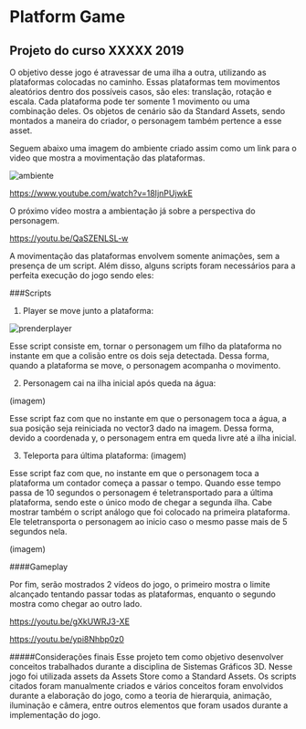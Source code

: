 # Platform Game

## Projeto do curso XXXXX 2019

O objetivo desse jogo é atravessar de uma ilha a outra, utilizando as plataformas colocadas no caminho.
Essas plataformas tem movimentos aleatórios dentro dos possíveis casos, são eles: translação, rotação e escala.
Cada plataforma pode ter somente 1 movimento ou uma combinação deles. Os objetos de cenário são da Standard Assets, sendo montados a maneira do criador, o personagem também pertence a esse asset.


Seguem abaixo uma imagem do ambiente criado assim como um link para o video que mostra a movimentação das plataformas.

![ambiente](https://user-images.githubusercontent.com/52334298/62245369-e1c9da00-b3b7-11e9-9233-a70128cddb08.jpg)

https://www.youtube.com/watch?v=18IjnPUjwkE

O próximo vídeo mostra a ambientação já sobre a perspectiva do personagem.

https://youtu.be/QaSZENLSL-w

A movimentação das plataformas envolvem somente animações, sem a presença de um script. Além disso, alguns scripts foram necessários para a perfeita execução do jogo sendo eles:

###Scripts

1. Player se move junto a plataforma:

![prenderplayer](https://user-images.githubusercontent.com/52334298/62251240-7f77d600-b3c5-11e9-815c-2dc40a91b2e2.jpg)

Esse script consiste em, tornar o personagem um filho da plataforma no instante em que a colisão entre os dois seja detectada. Dessa forma, quando a plataforma se move, o personagem acompanha o movimento.

2. Personagem cai na ilha inicial após queda na água:

(imagem)

Esse script faz com que no instante em que o personagem toca a água, a sua posição seja reiniciada no vector3 dado na imagem. Dessa forma, devido a coordenada y, o personagem entra em queda livre até a ilha inicial.

3. Teleporta para última plataforma:
(imagem)

Esse script faz com que, no instante em que o personagem toca a plataforma um contador começa a passar o tempo. Quando esse tempo passa de 10 segundos o personagem é teletransportado para a última plataforma, sendo este o único modo de chegar a segunda ilha.
Cabe mostrar também o script análogo que foi colocado na primeira plataforma. Ele teletransporta o personagem ao inicio caso o mesmo passe mais de 5 segundos nela.

(imagem)

####Gameplay

Por fim, serão mostrados 2 vídeos do jogo, o primeiro mostra o limite alcançado tentando passar todas as plataformas, enquanto o segundo mostra como chegar ao outro lado.

https://youtu.be/gXkUWRJ3-XE

https://youtu.be/ypi8Nhbp0z0

#####Considerações finais
Esse projeto tem como objetivo desenvolver conceitos trabalhados durante a disciplina de Sistemas Gráficos 3D. Nesse jogo foi utilizada assets da Assets Store como a Standard Assets. Os scripts citados foram manualmente criados e vários conceitos foram envolvidos durante a elaboração do jogo, como a teoria de hierarquia, animação, iluminação e câmera, entre outros elementos que foram usados durante a implementação do jogo.
